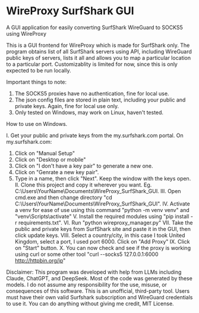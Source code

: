 # WireProxy SurfShark GUI
A GUI application for easily converting SurfShark WireGuard to SOCKS5 using WireProxy

This is a GUI frontend for WireProxy which is made for SurfShark only. The program obtains list of all SurfShark servers using API, including WireGuard public keys of servers, lists it all and allows you to map a particular location to a particular port. Customizablity is limited for now, since this is only expected to be run locally.

Important things to note:

1. The SOCKS5 proxies have no authentication, fine for local use.
2. The json config files are stored in plain text, including your public and private keys. Again, fine for local use only.
3. Only tested on Windows, may work on Linux, haven't tested.

How to use on Windows.

I. Get your public and private keys from the my.surfshark.com portal. On my.surfshark.com:
  1. Click on "Manual Setup"
  2. Click on "Desktop or mobile"
  3. Click on "I don't have a key pair" to generate a new one.
  4. Click on "Genrate a new key pair".
  5. Type in a name, then click "Next". Keep the window with the keys open.
II. Clone this project and copy it wherever you want. Eg. C:\Users\YourName\Documents\WireProxy_SurfShark_GUI.
III. Open cmd.exe and then change directory "cd C:\Users\YourName\Documents\WireProxy_SurfShark_GUI".
IV. Activate a venv for ease of use using this command "python -m venv venv" and "venv\Scripts\activate"
V. Install the required modules using "pip install -r requirements.txt".
VI. Run "python wireproxy_manager.py"
VII. Take the public and private keys from SurfShark site and paste it in the GUI, then click update keys.
VIII. Select a country/city, in this case I took United Kingdom, select a port, I used port 6000. Click on "Add Proxy"
IX. Click on "Start" button.
X. You can now check and see if the proxy is working using curl or some other tool "curl --socks5 127.0.0.1:6000 http://httpbin.org/ip"

Disclaimer: This program was developed with help from LLMs including Claude, ChatGPT, and DeepSeek. Most of the code was generated by these models. I do not assume any responsibility for the use, misuse, or consequences of this software. This is an unofficial, third-party tool. Users must have their own valid Surfshark subscription and WireGuard credentials to use it. You can do anything without giving me credit, MIT License.